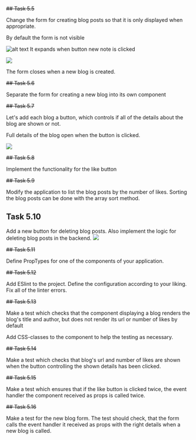 ~~## Task 5.5~~

Change the form for creating blog posts so that it is only displayed when appropriate.

By default the form is not visible

![alt text](https://fullstackopen.com/static/de4cfabdf46a837f1f0bfdba4fd27d67/5a190/13ae.png)
It expands when button new note is clicked

![](https://fullstackopen.com/static/0cb27abc7b56ba5ecdd7e9d48d325c87/5a190/13be.png)

The form closes when a new blog is created.

~~## Task 5.6~~

Separate the form for creating a new blog into its own component

~~## Task 5.7~~

Let's add each blog a button, which controls if all of the details about the blog are shown or not.

Full details of the blog open when the button is clicked.

![](https://fullstackopen.com/static/b49e9ca45d0582829eed343baad44910/5a190/13ea.png)

~~## Task 5.8~~

Implement the functionality for the like button

~~## Task 5.9~~

Modify the application to list the blog posts by the number of likes. Sorting the blog posts can be done with the array sort method.

## Task 5.10

Add a new button for deleting blog posts. Also implement the logic for deleting blog posts in the backend.
![](https://fullstackopen.com/static/87b7180f1f10ce670af1bc21f50233ec/5a190/14ea.png)

~~## Task 5.11~~

Define PropTypes for one of the components of your application.

~~## Task 5.12~~

Add ESlint to the project. Define the configuration according to your liking. Fix all of the linter errors.

~~## Task 5.13~~

Make a test which checks that the component displaying a blog renders the blog's title and author, but does not render its url or number of likes by default

Add CSS-classes to the component to help the testing as necessary.

~~## Task 5.14~~

Make a test which checks that blog's url and number of likes are shown when the button controlling the shown details has been clicked.

~~## Task 5.15~~

Make a test which ensures that if the like button is clicked twice, the event handler the component received as props is called twice.

~~## Task 5.16~~

Make a test for the new blog form. The test should check, that the form calls the event handler it received as props with the right details when a new blog is called.
